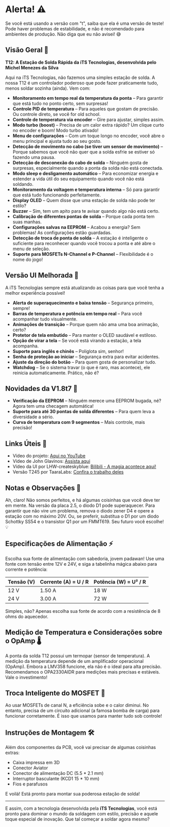 # Alerta! ⚠️
Se você está usando a versão com "t", saiba que ela é uma versão de teste! Pode haver problemas de estabilidade, e não é recomendado para ambientes de produção. Não diga que eu não avisei! 😅

## Visão Geral 🌟

**T12: A Estação de Solda Rápida da iTS Tecnologias, desenvolvida pelo Michel Menezes da Silva**

Aqui na iTS Tecnologias, não fazemos uma simples estação de solda. A nossa T12 é um controlador poderoso que pode fazer praticamente tudo, menos soldar sozinha (ainda). Vem com:

- **Monitoramento em tempo real da temperatura da ponta** – Para garantir que está tudo no ponto certo, sem surpresas!
- **Controle PID de temperatura** – Para aqueles que gostam de precisão. Ou controle direto, se você for old school.
- **Controle de temperatura via encoder** – Gire para ajustar, simples assim.
- **Modo turbo (boost)** – Precisa de um calor extra rápido? Um clique curto no encoder e boom! Modo turbo ativado!
- **Menu de configurações** – Com um toque longo no encoder, você abre o menu principal e ajusta tudo ao seu gosto.
- **Detecção de movimento no cabo (se tiver um sensor de movimento)** – Porque sabemos que você não quer que a solda esfrie se estiver só fazendo uma pausa.
- **Detecção de desconexão do cabo de solda** – Ninguém gosta de surpresas, especialmente quando a ponta da solda não está conectada.
- **Modo sleep e desligamento automático** – Para economizar energia e estender a vida útil do seu equipamento quando você não está soldando.
- **Monitoramento da voltagem e temperatura interna** – Só para garantir que está tudo funcionando perfeitamente.
- **Display OLED** – Quem disse que uma estação de solda não pode ter estilo?
- **Buzzer** – Sim, tem um apito para te avisar quando algo não está certo.
- **Calibração de diferentes pontas de solda** – Porque cada ponta tem suas manhas.
- **Configurações salvas na EEPROM** – Acabou a energia? Sem problemas! As configurações estão guardadas.
- **Detecção de troca de ponta de solda** – A estação é inteligente o suficiente para reconhecer quando você trocou a ponta e até abre o menu de seleção.
- **Suporte para MOSFETs N-Channel e P-Channel** – Flexibilidade é o nome do jogo!

## Versão UI Melhorada 🚀

A iTS Tecnologias sempre está atualizando as coisas para que você tenha a melhor experiência possível!

- **Alerta de superaquecimento e baixa tensão** – Segurança primeiro, sempre!
- **Barras de temperatura e potência em tempo real** – Para você acompanhar tudo visualmente.
- **Animações de transição** – Porque quem não ama uma boa animação, certo?
- **Protetor de tela embutido** – Para manter o OLED saudável e estiloso.
- **Opção de virar a tela** – Se você está virando a estação, a tela acompanha.
- **Suporte para inglês e chinês** – Poliglota sim, senhor!
- **Senha de proteção ao iniciar** – Segurança extra para evitar acidentes.
- **Ajuste da direção do botão** – Para quem gosta de personalizar tudo.
- **Watchdog** – Se o sistema travar (o que é raro, mas acontece), ele reinicia automaticamente. Prático, não é?

## Novidades da V1.8t7 🎉

- **Verificação da EEPROM** – Ninguém merece uma EEPROM bugada, né? Agora tem uma checagem automática!
- **Suporte para até 30 pontas de solda diferentes** – Para quem leva a diversidade a sério.
- **Curva de temperatura com 9 segmentos** – Mais controle, mais precisão!

## Links Úteis 🔗

- Vídeo do projeto: [Aqui no YouTube](https://youtu.be/I9ATDxvQ1Bc)
- Vídeo de John Glavinos: [Assista aqui](https://youtu.be/4YDcWfOQmz4)
- Vídeo da UI por LHW-createskyblue: [Bilibili - A magia acontece aqui!](https://b23.tv/LiOe54)
- Versão T245 por TaaraLabs: [Confira o trabalho deles](https://taaralabs.eu/atmega-t245/)

## Notas e Observações 📝

Ah, claro! Não somos perfeitos, e há algumas coisinhas que você deve ter em mente. Na versão da placa 2.5, o diodo D1 pode superaquecer. Para garantir que não vire um problema, remova o diodo zener D4 e opere a estação com no máximo 20V. Ou, se preferir, substitua o D1 por um diodo Schottky SS54 e o transistor Q1 por um FMMT619. Seu futuro você escolhe! 💡

## Especificações de Alimentação ⚡

Escolha sua fonte de alimentação com sabedoria, jovem padawan! Use uma fonte com tensão entre 12V e 24V, e siga a tabelinha mágica abaixo para corrente e potência:

| Tensão (V) | Corrente (A) = U / R | Potência (W) = U² / R |
|------------|----------------------|-----------------------|
| 12 V       | 1.50 A               | 18 W                  |
| 24 V       | 3.00 A               | 72 W                  |

Simples, não? Apenas escolha sua fonte de acordo com a resistência de 8 ohms do aquecedor.

## Medição de Temperatura e Considerações sobre o OpAmp 🌡️

A ponta da solda T12 possui um termopar (sensor de temperatura). A medição da temperatura depende de um amplificador operacional (OpAmp). Embora a LMV358 funcione, ela não é o ideal para alta precisão. Recomendamos o OPA2330AIDR para medições mais precisas e estáveis. Vale o investimento!

## Troca Inteligente do MOSFET 🔧

Ao usar MOSFETs de canal N, a eficiência sobe e o calor diminui. No entanto, precisa de um circuito adicional (a famosa bomba de carga) para funcionar corretamente. É isso que usamos para manter tudo sob controle!

## Instruções de Montagem 🛠️

Além dos componentes da PCB, você vai precisar de algumas coisinhas extras:

- Caixa impressa em 3D
- Conector Aviator
- Conector de alimentação DC (5.5 * 2.1 mm)
- Interruptor basculante (KCD1 15 * 10 mm)
- Fios e parafusos

E voilá! Está pronto para montar sua poderosa estação de solda!

---

E assim, com a tecnologia desenvolvida pela **iTS Tecnologias**, você está pronto para dominar o mundo da soldagem com estilo, precisão e aquele toque especial de inovação. Que tal começar a soldar agora mesmo?
